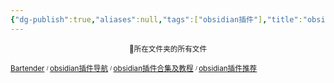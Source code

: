 ```yaml
---
{"dg-publish":true,"aliases":null,"tags":["obsidian插件"],"title":"obsidian插件导航","permalink":"/0801 学习笔记/obsidian/obsidian插件/obsidian插件导航/","dgPassFrontmatter":true,"noteIcon":""}
---
```


<p><span><center><sub>📁所在文件夹的所有文件</sub><center></center></center></span></p><span><span><p><sub><a data-tooltip-position="top" aria-label="0801 学习笔记/obsidian/obsidian插件/Bartender.md" data-href="0801 学习笔记/obsidian/obsidian插件/Bartender.md" href="0801 学习笔记/obsidian/obsidian插件/Bartender.md" class="internal-link" target="_blank" rel="noopener">Bartender</a> <sup><sub>  / </sub></sup><a data-tooltip-position="top" aria-label="0801 学习笔记/obsidian/obsidian插件/obsidian插件导航.md" data-href="0801 学习笔记/obsidian/obsidian插件/obsidian插件导航.md" href="0801 学习笔记/obsidian/obsidian插件/obsidian插件导航.md" class="internal-link" target="_blank" rel="noopener">obsidian插件导航</a> <sup><sub>  / </sub></sup><a data-tooltip-position="top" aria-label="0801 学习笔记/obsidian/obsidian插件/obsidian插件合集及教程.md" data-href="0801 学习笔记/obsidian/obsidian插件/obsidian插件合集及教程.md" href="0801 学习笔记/obsidian/obsidian插件/obsidian插件合集及教程.md" class="internal-link" target="_blank" rel="noopener">obsidian插件合集及教程</a> <sup><sub>  / </sub></sup><a data-tooltip-position="top" aria-label="0801 学习笔记/obsidian/obsidian插件/obsidian插件推荐.md" data-href="0801 学习笔记/obsidian/obsidian插件/obsidian插件推荐.md" href="0801 学习笔记/obsidian/obsidian插件/obsidian插件推荐.md" class="internal-link" target="_blank" rel="noopener">obsidian插件推荐</a></sub></p></span></span><span><span><p><br><br></p></span></span>
